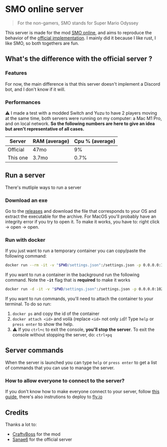 # SMO online server

> For the non-gamers, SMO stands for Super Mario Odyssey

This server is made for the mod [SMO online](https://github.com/CraftyBoss/SuperMarioOdysseyOnline/), and aims to reproduce the behavior of the [official implementation](https://github.com/Sanae6/SmoOnlineServer). I mainly did it because I like rust, I like SMO, so both togethers are fun.

## What's the difference with the official server ?

### Features

For now, the main difference is that this server doesn't implement a Discord bot, and I don't know if it will.

### Performances

:warning: I made a test with a modded Switch and Yuzu to have 2 players moving at the same time, both servers were running on my computer: a Mac M1 Pro, and on local network. **So the following numbers are here to give an idea but aren't representative of all cases.**

| Server   | RAM (average) | Cpu % (average) |
| -------- | ------------- | --------------- |
| Official | 47mo          | 9%              |
| This one | 3.7mo         | 0.7%            |

## Run a server

There's mutliple ways to run a server

### Download an exe

Go to the [releases](https://github.com/JulesGuesnon/smo-online-server/releases) and download the file that corresponds to your OS and extract the executable for the archive.
For MacOS you'll probably have an integrity error if you try to open it. To make it works, you have to: right click -> open -> open.

### Run with docker

If you just want to run a temporary container you can copy/paste the following command:

```bash
docker run --rm -it -v "$PWD/settings.json":/settings.json -p 0.0.0.0:1027:1027 ghcr.io/julesguesnon/smo-online-server
```

If you want to run a container in the background run the following command. Note the **`-it`** flag that is **required** to make it works

```bash
docker run -d -it -v "$PWD/settings.json":/settings.json -p 0.0.0.0:1027:1027 ghcr.io/julesguesnon/smo-online-server
```

If you want to run commands, you'll need to attach the container to your terminal. To do so run:

1. `docker ps` and copy the id of the container
2. `docker attach <id>` and voilà (replace `<id>` not only `id`)! Type `help` or `press enter` to show the help.
3. :warning: If you `ctrl+c` to exit the console, **you'll stop the server**. To exit the console without stopping the server, do: `ctrl+pq`

## Server commands

When the server is launched you can type `help` or `press enter` to get a list of commands that you can use to manage the server.

### How to allow everyone to connect to the server?

If you don't know how to make everyone connect to your server, follow [this guide](./docs/connect.md), there's also instrutions to deploy to [fly.io](https://fly.io)

## Credits

Thanks a lot to:

- [CraftyBoss](https://github.com/CraftyBoss) for the mod
- [Sanae6](https://github.com/Sanae6) for the official server
